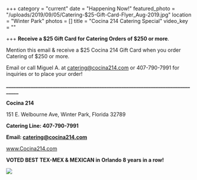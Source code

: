 +++
category = "current"
date = "Happening Now!"
featured_photo = "/uploads/2019/09/05/Catering-$25-Gift-Card-Flyer_Aug-2019.jpg"
location = "Winter Park"
photos = []
title = "Cocina 214 Catering Special"
video_key = ""

+++
**Receive a $25 Gift Card for Catering Orders of $250 or more**.

Mention this email & receive a $25 Cocina 214 Gift Card when you order Catering of $250 or more.

Email or call Miguel A. at catering@cocina214.com or 407-790-7991 for inquiries or to place your order!

**________________________________________________________________________________**

**Cocina 214**

151 E. Welbourne Ave, Winter Park, Florida 32789

**Catering Line: 407-790-7991**

**Email: catering@cocina214.com**

www.Cocina214.com

**VOTED BEST TEX-MEX & MEXICAN in Orlando 8 years in a row!** 

![](/uploads/2019/09/05/Catering-$25-Gift-Card-Flyer_Aug-2019.jpg)